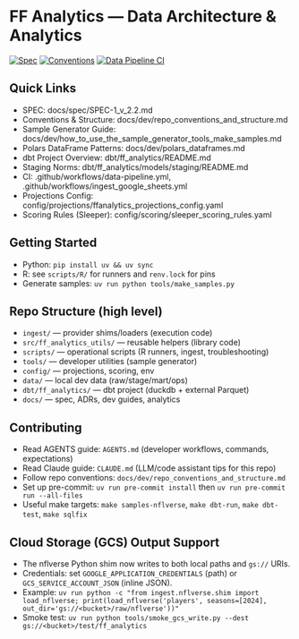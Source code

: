 # FF Analytics — Data Architecture & Analytics

[![Spec](https://img.shields.io/badge/SPEC-v2.2-brightgreen)](docs/spec/SPEC-1_v_2.2.md)
[![Conventions](https://img.shields.io/badge/Conventions-Repo%20Structure-blue)](docs/dev/repo_conventions_and_structure.md)
[![Data Pipeline CI](https://img.shields.io/badge/CI-Data%20Pipeline-lightgrey)](.github/workflows/data-pipeline.yml)

## Quick Links

- SPEC: docs/spec/SPEC-1_v_2.2.md
- Conventions & Structure: docs/dev/repo_conventions_and_structure.md
- Sample Generator Guide: docs/dev/how_to_use_the_sample_generator_tools_make_samples.md
- Polars DataFrame Patterns: docs/dev/polars_dataframes.md
- dbt Project Overview: dbt/ff_analytics/README.md
- Staging Norms: dbt/ff_analytics/models/staging/README.md
- CI: .github/workflows/data-pipeline.yml, .github/workflows/ingest_google_sheets.yml
- Projections Config: config/projections/ffanalytics_projections_config.yaml
- Scoring Rules (Sleeper): config/scoring/sleeper_scoring_rules.yaml

## Getting Started

- Python: `pip install uv && uv sync`
- R: see `scripts/R/` for runners and `renv.lock` for pins
- Generate samples: `uv run python tools/make_samples.py`

## Repo Structure (high level)

- `ingest/` — provider shims/loaders (execution code)
- `src/ff_analytics_utils/` — reusable helpers (library code)
- `scripts/` — operational scripts (R runners, ingest, troubleshooting)
- `tools/` — developer utilities (sample generator)
- `config/` — projections, scoring, env
- `data/` — local dev data (raw/stage/mart/ops)
- `dbt/ff_analytics/` — dbt project (duckdb + external Parquet)
- `docs/` — spec, ADRs, dev guides, analytics

## Contributing

- Read AGENTS guide: `AGENTS.md` (developer workflows, commands, expectations)
- Read Claude guide: `CLAUDE.md` (LLM/code assistant tips for this repo)
- Follow repo conventions: `docs/dev/repo_conventions_and_structure.md`
- Set up pre-commit: `uv run pre-commit install` then `uv run pre-commit run --all-files`
- Useful make targets: `make samples-nflverse`, `make dbt-run`, `make dbt-test`, `make sqlfix`

## Cloud Storage (GCS) Output Support

- The nflverse Python shim now writes to both local paths and `gs://` URIs.
- Credentials: set `GOOGLE_APPLICATION_CREDENTIALS` (path) or `GCS_SERVICE_ACCOUNT_JSON` (inline JSON).
- Example: `uv run python -c "from ingest.nflverse.shim import load_nflverse; print(load_nflverse('players', seasons=[2024], out_dir='gs://<bucket>/raw/nflverse'))"`
- Smoke test: `uv run python tools/smoke_gcs_write.py --dest gs://<bucket>/test/ff_analytics`
